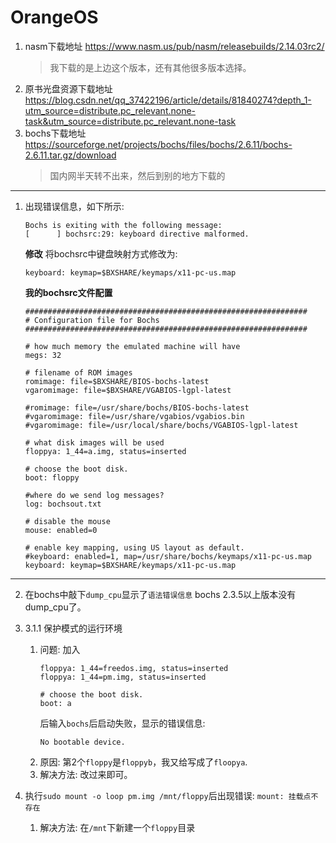 OrangeOS
===

1. nasm下载地址
   https://www.nasm.us/pub/nasm/releasebuilds/2.14.03rc2/
   > 我下载的是上边这个版本，还有其他很多版本选择。
2. 原书光盘资源下载地址
   https://blog.csdn.net/qq_37422196/article/details/81840274?depth_1-utm_source=distribute.pc_relevant.none-task&utm_source=distribute.pc_relevant.none-task
3. bochs下载地址
   https://sourceforge.net/projects/bochs/files/bochs/2.6.11/bochs-2.6.11.tar.gz/download
   > 国内网半天转不出来，然后到别的地方下载的

-------------------------------------------------------------------------------
1. 出现错误信息，如下所示:

    ```
    Bochs is exiting with the following message:
    [      ] bochsrc:29: keyboard directive malformed.
    ```
    **修改**
    将bochsrc中键盘映射方式修改为:
    ```
    keyboard: keymap=$BXSHARE/keymaps/x11-pc-us.map
    ```
    **我的bochsrc文件配置**
    ```
    ###############################################################
    # Configuration file for Bochs
    ###############################################################

    # how much memory the emulated machine will have
    megs: 32

    # filename of ROM images
    romimage: file=$BXSHARE/BIOS-bochs-latest
    vgaromimage: file=$BXSHARE/VGABIOS-lgpl-latest

    #romimage: file=/usr/share/bochs/BIOS-bochs-latest
    #vgaromimage: file=/usr/share/vgabios/vgabios.bin
    #vgaromimage: file=/usr/local/share/bochs/VGABIOS-lgpl-latest

    # what disk images will be used
    floppya: 1_44=a.img, status=inserted

    # choose the boot disk.
    boot: floppy

    #where do we send log messages?
    log: bochsout.txt

    # disable the mouse
    mouse: enabled=0

    # enable key mapping, using US layout as default.
    #keyboard: enabled=1, map=/usr/share/bochs/keymaps/x11-pc-us.map
    keyboard: keymap=$BXSHARE/keymaps/x11-pc-us.map
    ```
-------------------------------------------------------------------------------
2. 在bochs中敲下`dump_cpu`显示了`语法错误信息`
   bochs 2.3.5以上版本没有dump_cpu了。

3. 3.1.1 保护模式的运行环境
    1. 问题: 加入
        ```
        floppya: 1_44=freedos.img, status=inserted
        floppya: 1_44=pm.img, status=inserted

        # choose the boot disk.
        boot: a
        ```
        后输入`bochs`后启动失败，显示的错误信息:
        ```
        No bootable device.
        ```
    2. 原因:
       第2个`floppy`是`floppyb`，我又给写成了`floopya`.
    3. 解决方法:
       改过来即可。
4. 执行`sudo mount -o loop pm.img /mnt/floppy`后出现错误: `mount: 挂载点不存在`
    1. 解决方法:
       在`/mnt`下新建一个`floppy`目录
